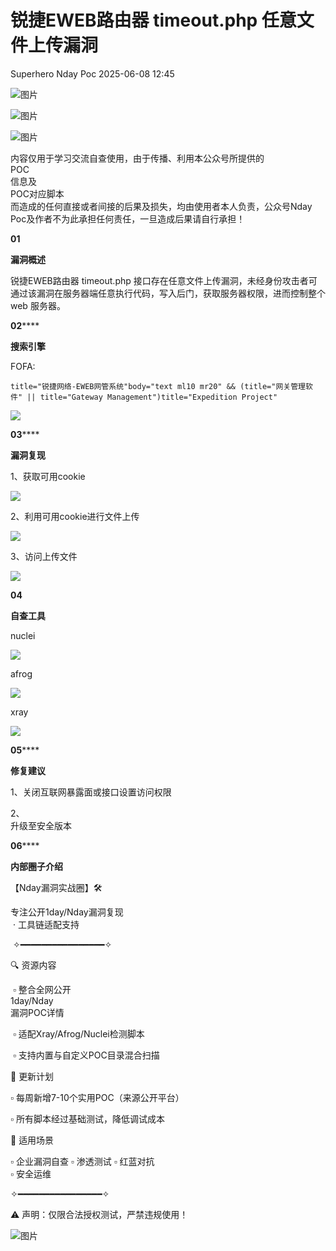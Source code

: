 #  锐捷EWEB路由器 timeout.php 任意文件上传漏洞  
Superhero  Nday Poc   2025-06-08 12:45  
  
![图片](https://mmbiz.qpic.cn/mmbiz_png/Melo944GVOJECe5vg2C5YWgpyo1D5bCkYN4sZibCVo6EFo0N9b7Kib4I4N6j6Y10tynLOdgov9ibUmaNwW5yeoCbQ/640?wx_fmt=other&from=appmsg&wxfrom=5&wx_lazy=1&wx_co=1&tp=webp "")  
  
![图片](https://mmbiz.qpic.cn/mmbiz_png/Melo944GVOJECe5vg2C5YWgpyo1D5bCkhic5lbbPcpxTLtLccZ04WhwDotW7g2b3zBgZeS5uvFH4dxf0tj0Rutw/640?wx_fmt=other&from=appmsg&wxfrom=5&wx_lazy=1&wx_co=1&tp=webp "")  
  
![图片](https://mmbiz.qpic.cn/mmbiz_png/Melo944GVOJECe5vg2C5YWgpyo1D5bCk524CiapZejYicic1Hf8LPt8qR893A3IP38J3NMmskDZjyqNkShewpibEfA/640?wx_fmt=other&from=appmsg&wxfrom=5&wx_lazy=1&wx_co=1&tp=webp "")  
  
内容仅用于学习交流自查使用，由于传播、利用本公众号所提供的  
POC  
信息及  
POC对应脚本  
而造成的任何直接或者间接的后果及损失，均由使用者本人负责，公众号Nday Poc及作者不为此承担任何责任，一旦造成后果请自行承担！  
  
  
**01**  
  
**漏洞概述**  
  
  
锐捷EWEB路由器 timeout.php 接口存在任意文件上传漏洞，未经身份攻击者可通过该漏洞在服务器端任意执行代码，写入后门，获取服务器权限，进而控制整个 web 服务器。  
  
**02******  
  
**搜索引擎**  
  
  
FOFA:  
```
title="锐捷网络-EWEB网管系统"body="text ml10 mr20" && (title="网关管理软件" || title="Gateway Management")title="Expedition Project"
```  
  
![](https://mmbiz.qpic.cn/sz_mmbiz_png/wnJTy44dqwJm0tAWZ6XFgunna9pcdzmS0T3Kx9j507tHmzea9fWfM7PrxpeJx9h4iblaHfLZSA9NzwEb83piaYWw/640?wx_fmt=png&from=appmsg "")  
  
  
**03******  
  
**漏洞复现**  
  
1、获取可用cookie  
  
![](https://mmbiz.qpic.cn/sz_mmbiz_png/wnJTy44dqwJm0tAWZ6XFgunna9pcdzmSMkzBjib8ibkI5iblhDwm0rPajuRq6npPzhT4fczDAga4GsdkSPlXPHuHw/640?wx_fmt=png&from=appmsg "")  
  
2、利用可用cookie进行文件上传  
  
![](https://mmbiz.qpic.cn/sz_mmbiz_png/wnJTy44dqwJm0tAWZ6XFgunna9pcdzmSuicUicykRv6kuMseG944y6TictzKspNK5jmZJSksXnqlSYpdBQtZ2qjng/640?wx_fmt=png&from=appmsg "")  
  
3、访问上传文件  
  
![](https://mmbiz.qpic.cn/sz_mmbiz_png/wnJTy44dqwJm0tAWZ6XFgunna9pcdzmSqxZzCxFmVVTEE0EXFuZQ3ONPwibgUrPUkfs0GYT2Wlcs7L0dckvFOicA/640?wx_fmt=png&from=appmsg "")  
  
  
**04**  
  
**自查工具**  
  
  
nuclei  
  
![](https://mmbiz.qpic.cn/sz_mmbiz_png/wnJTy44dqwJm0tAWZ6XFgunna9pcdzmSPArcGd679h7b4S0uIpQeD8iamsQSqgVY9YpYLP7Yvsp6VlianYJIsia0Q/640?wx_fmt=png&from=appmsg "")  
  
afrog  
  
![](https://mmbiz.qpic.cn/sz_mmbiz_png/wnJTy44dqwJm0tAWZ6XFgunna9pcdzmSYBmNdIiaJuEbHyfTnaC8e1zJia3Cz1FJboIdOibTIWnUzaBTliaLuTmxWw/640?wx_fmt=png&from=appmsg "")  
  
xray  
  
![](https://mmbiz.qpic.cn/sz_mmbiz_png/wnJTy44dqwJm0tAWZ6XFgunna9pcdzmSmNqp3hYzgH5XtcnYG0Ftibiciaxno5U0BOVzOFS8icgib8tQxFyTt5jjBHQ/640?wx_fmt=png&from=appmsg "")  
  
  
**05******  
  
**修复建议**  
  
  
1、关闭互联网暴露面或接口设置访问权限  
  
2、  
升级至安全版本  
  
  
**06******  
  
**内部圈子介绍**  
  
  
【Nday漏洞实战圈】🛠️   
  
专注公开1day/Nday漏洞复现  
 · 工具链适配支持  
  
 ✧━━━━━━━━━━━━━━━━✧   
  
🔍 资源内容  
  
 ▫️ 整合全网公开  
1day/Nday  
漏洞POC详情  
  
 ▫️ 适配Xray/Afrog/Nuclei检测脚本  
  
 ▫️ 支持内置与自定义POC目录混合扫描   
  
🔄 更新计划   
  
▫️ 每周新增7-10个实用POC（来源公开平台）   
  
▫️ 所有脚本经过基础测试，降低调试成本   
  
🎯 适用场景   
  
▫️ 企业漏洞自查 ▫️ 渗透测试 ▫️ 红蓝对抗   
▫️ 安全运维  
  
✧━━━━━━━━━━━━━━━━✧   
  
⚠️ 声明：仅限合法授权测试，严禁违规使用！  
  
![图片](https://mmbiz.qpic.cn/sz_mmbiz_png/wnJTy44dqwI0beBCCyKGykkAazuPyvibgC0ooBGy9elQQ72f1WIB73UDYuPhx8cnCobvnOBdTcxmdwBbt2eAYIQ/640?wx_fmt=png&from=appmsg&wxfrom=5&wx_lazy=1&wx_co=1&tp=webp "")  
  
  
